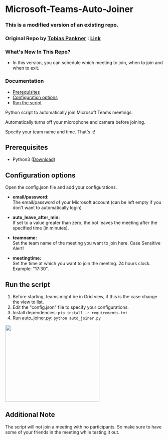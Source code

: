 # Microsoft-Teams-Auto-Joiner

### This is a modified version of an existing repo.
### Original Repo by [Tobias Pankner](https://GitHub.com/TobiasPankner) : [Link](https://GitHub.com/TobiasPankner/Teams-Auto-Joiner)

### What's New In This Repo?
- In this version, you can schedule which meeting to join, when to join and when to exit.


### Documentation
- [Prerequisites](#prerequisites)
- [Configuration options](#configuration-options)
- [Run the script](#run-the-script)  


Python script to automatically join Microsoft Teams meetings.  

Automatically turns off your microphone and camera before joining.

Specify your team name and time. That's it!


## Prerequisites  
  
 - Python3 ([Download](https://www.python.org/downloads/))  
   
## Configuration options  
  
Open the config.json file and add your configurations.

- **email/password:**  
The email/password of your Microsoft account (can be left empty if you don't want to automatically login)

- **auto_leave_after_min:**  
If set to a value greater than zero, the bot leaves the meeting after the specified time (in minutes).

- **teamname:**<br/>
Set the team name of the meeting you want to join here. Case Sensitive Alert!

- **meetingtime:**<br/>
Set the time at which you want to join the meeting. 24 hours clock. Example: "17:30".


## Run the script  
 1. Before starting, teams might be in Grid view, if this is the case change the view to list. 
 2. Edit the "config.json" file to specify your configurations.
 3. Install dependencies:   ```pip install -r requirements.txt``` 
 4. Run [auto_joiner.py](auto_joiner.py): `python auto_joiner.py`
 <img src="https://i.imgur.com/GODoJYf.png?2" width="300" height="245" />
 
 ## Additional Note
 The script will not join a meeting with no participants. So make sure to have some of your friends in the meeting while testing it out.
